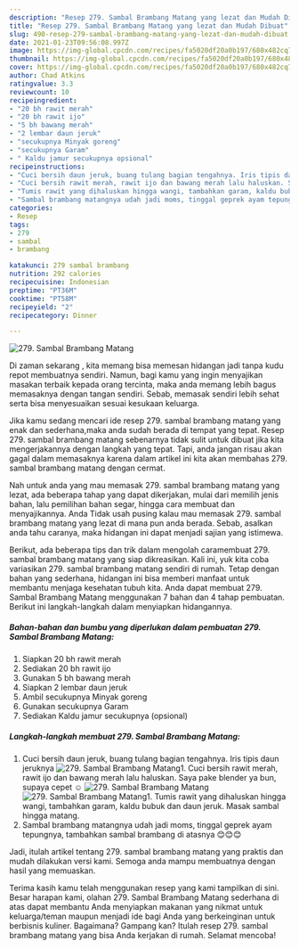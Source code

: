 ```yaml
---
description: "Resep 279. Sambal Brambang Matang yang lezat dan Mudah Dibuat"
title: "Resep 279. Sambal Brambang Matang yang lezat dan Mudah Dibuat"
slug: 490-resep-279-sambal-brambang-matang-yang-lezat-dan-mudah-dibuat
date: 2021-01-23T09:56:08.997Z
image: https://img-global.cpcdn.com/recipes/fa5020df20a0b197/680x482cq70/279-sambal-brambang-matang-foto-resep-utama.jpg
thumbnail: https://img-global.cpcdn.com/recipes/fa5020df20a0b197/680x482cq70/279-sambal-brambang-matang-foto-resep-utama.jpg
cover: https://img-global.cpcdn.com/recipes/fa5020df20a0b197/680x482cq70/279-sambal-brambang-matang-foto-resep-utama.jpg
author: Chad Atkins
ratingvalue: 3.3
reviewcount: 10
recipeingredient:
- "20 bh rawit merah"
- "20 bh rawit ijo"
- "5 bh bawang merah"
- "2 lembar daun jeruk"
- "secukupnya Minyak goreng"
- "secukupnya Garam"
- " Kaldu jamur secukupnya opsional"
recipeinstructions:
- "Cuci bersih daun jeruk, buang tulang bagian tengahnya. Iris tipis daun jeruknya"
- "Cuci bersih rawit merah, rawit ijo dan bawang merah lalu haluskan. Saya pake blender ya bun, supaya cepet ☺"
- "Tumis rawit yang dihaluskan hingga wangi, tambahkan garam, kaldu bubuk dan daun jeruk. Masak sambal hingga matang."
- "Sambal brambang matangnya udah jadi moms, tinggal geprek ayam tepungnya, tambahkan sambal brambang di atasnya 😊😊😊"
categories:
- Resep
tags:
- 279
- sambal
- brambang

katakunci: 279 sambal brambang 
nutrition: 292 calories
recipecuisine: Indonesian
preptime: "PT36M"
cooktime: "PT58M"
recipeyield: "2"
recipecategory: Dinner

---
```



![279. Sambal Brambang Matang](https://img-global.cpcdn.com/recipes/fa5020df20a0b197/680x482cq70/279-sambal-brambang-matang-foto-resep-utama.jpg)

Di zaman  sekarang , kita memang bisa memesan hidangan jadi tanpa kudu repot membuatnya sendiri. Namun, bagi kamu yang ingin menyajikan masakan terbaik kepada orang tercinta, maka anda memang lebih bagus memasaknya dengan tangan sendiri. Sebab, memasak sendiri lebih sehat serta bisa menyesuaikan sesuai kesukaan keluarga.

Jika kamu sedang mencari ide resep 279. sambal brambang matang yang enak dan sederhana,maka anda sudah berada di tempat yang tepat. Resep 279. sambal brambang matang  sebenarnya tidak sulit untuk dibuat jika kita mengerjakannya dengan langkah yang tepat. Tapi, anda jangan risau akan gagal dalam memasaknya 
karena dalam artikel ini kita akan membahas 279. sambal brambang matang dengan cermat.  



Nah untuk anda yang mau memasak 279. sambal brambang matang yang lezat, ada beberapa tahap yang dapat dikerjakan, mulai dari memilih jenis bahan, lalu pemilihan bahan segar, hingga cara membuat dan menyajikannya. Anda Tidak usah pusing kalau mau memasak 279. sambal brambang matang yang lezat di mana pun anda berada. Sebab, asalkan anda  tahu caranya, maka hidangan ini dapat menjadi sajian yang istimewa.

Berikut, ada beberapa tips dan trik dalam mengolah caramembuat 279. sambal brambang matang yang siap dikreasikan. Kali ini, yuk kita coba variasikan 279. sambal brambang matang sendiri di rumah. Tetap dengan bahan yang sederhana, hidangan ini bisa memberi manfaat untuk membantu menjaga kesehatan tubuh kita. Anda dapat membuat 279. Sambal Brambang Matang menggunakan 7 bahan dan 4 tahap pembuatan. Berikut ini langkah-langkah dalam menyiapkan hidangannya.

<!--inarticleads1-->

##### Bahan-bahan dan bumbu yang diperlukan dalam pembuatan 279. Sambal Brambang Matang:

1. Siapkan 20 bh rawit merah
1. Sediakan 20 bh rawit ijo
1. Gunakan 5 bh bawang merah
1. Siapkan 2 lembar daun jeruk
1. Ambil secukupnya Minyak goreng
1. Gunakan secukupnya Garam
1. Sediakan  Kaldu jamur secukupnya (opsional)




<!--inarticleads2-->

##### Langkah-langkah membuat 279. Sambal Brambang Matang:

1. Cuci bersih daun jeruk, buang tulang bagian tengahnya. Iris tipis daun jeruknya
<img src="https://img-global.cpcdn.com/steps/2fd092c02d15b43e/160x128cq70/279-sambal-brambang-matang-langkah-memasak-1-foto.jpg" alt="279. Sambal Brambang Matang">1. Cuci bersih rawit merah, rawit ijo dan bawang merah lalu haluskan. Saya pake blender ya bun, supaya cepet ☺
<img src="https://img-global.cpcdn.com/steps/029fb8fd7e322948/160x128cq70/279-sambal-brambang-matang-langkah-memasak-2-foto.jpg" alt="279. Sambal Brambang Matang"><img src="https://img-global.cpcdn.com/steps/d0404eb2122404c6/160x128cq70/279-sambal-brambang-matang-langkah-memasak-2-foto.jpg" alt="279. Sambal Brambang Matang">1. Tumis rawit yang dihaluskan hingga wangi, tambahkan garam, kaldu bubuk dan daun jeruk. Masak sambal hingga matang.
1. Sambal brambang matangnya udah jadi moms, tinggal geprek ayam tepungnya, tambahkan sambal brambang di atasnya 😊😊😊




Jadi, itulah artikel tentang  279. sambal brambang matang  yang praktis dan mudah dilakukan versi kami. Semoga anda mampu membuatnya dengan hasil yang memuaskan. 

Terima kasih kamu telah menggunakan resep yang kami tampilkan di sini. Besar harapan kami, olahan  279. Sambal Brambang Matang sederhana di atas dapat membantu Anda menyiapkan makanan yang nikmat untuk keluarga/teman maupun menjadi ide bagi Anda yang berkeinginan untuk berbisnis kuliner. Bagaimana? Gampang kan? Itulah resep 279. sambal brambang matang yang bisa Anda kerjakan di rumah. Selamat mencoba!

